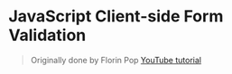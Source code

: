 # JavaScript Client-side Form Validation

> Originally done by Florin Pop [YouTube tutorial](https://www.youtube.com/watch?v=rsd4FNGTRBw)

